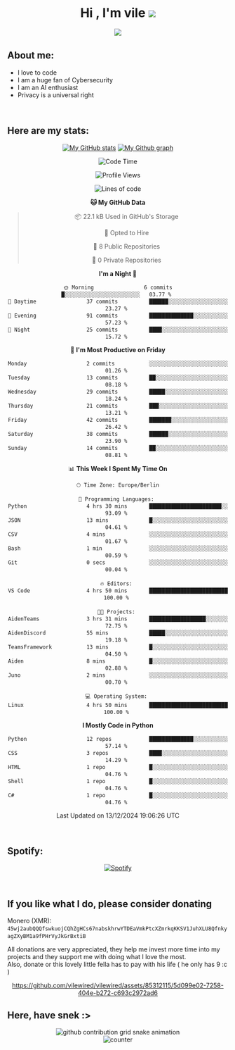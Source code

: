 <h1 align="center">Hi , I'm vile <img src="https://media.giphy.com/media/hvRJCLFzcasrR4ia7z/giphy.gif" width="35"></h1>
<p align="center">
  <a href="https://github.com/viledissociation"><img src="https://readme-typing-svg.demolab.com?font=Roboto+Mono&weight=300&size=28&duration=4000&pause=100&color=C109F7&center=true&vCenter=true&width=580&height=127&lines=I'm+a+programmer;I'm+an+AI+enthusiast;I'm+a+big+fan+of+Neural+Networks;I'm+interested+in+Computer+Science;I+love+Cybersecurity;By+the+way+I+use+Arch+%F0%9F%92%80"></a>
</p>

## About me:

- I love to code
- I am a huge fan of Cybersecurity
- I am an AI enthusiast
- Privacy is a universal right

<br>

## Here are my stats:

<div align="center">
    
 [![My GitHub stats](https://github-readme-stats.vercel.app/api?username=vilewired&count_private=true&show_icons=true&theme=radical)](https://github.com/vilewired)
 [![My Github graph](http://github-profile-summary-cards.vercel.app/api/cards/profile-details?username=vilewired&theme=radical)](https://github.com/vilewired)

<!--START_SECTION:waka-->
![Code Time](http://img.shields.io/badge/Code%20Time-366%20hrs%2033%20mins-blue)

![Profile Views](http://img.shields.io/badge/Profile%20Views-1-blue)

![Lines of code](https://img.shields.io/badge/From%20Hello%20World%20I%27ve%20Written-41.2%20thousand%20lines%20of%20code-blue)

**🐱 My GitHub Data** 

> 📦 22.1 kB Used in GitHub's Storage 
 > 
> 💼 Opted to Hire
 > 
> 📜 8 Public Repositories 
 > 
> 🔑 0 Private Repositories 
 > 
**I'm a Night 🦉** 

```text
🌞 Morning                6 commits           █░░░░░░░░░░░░░░░░░░░░░░░░   03.77 % 
🌆 Daytime                37 commits          ██████░░░░░░░░░░░░░░░░░░░   23.27 % 
🌃 Evening                91 commits          ██████████████░░░░░░░░░░░   57.23 % 
🌙 Night                  25 commits          ████░░░░░░░░░░░░░░░░░░░░░   15.72 % 
```
📅 **I'm Most Productive on Friday** 

```text
Monday                   2 commits           ░░░░░░░░░░░░░░░░░░░░░░░░░   01.26 % 
Tuesday                  13 commits          ██░░░░░░░░░░░░░░░░░░░░░░░   08.18 % 
Wednesday                29 commits          █████░░░░░░░░░░░░░░░░░░░░   18.24 % 
Thursday                 21 commits          ███░░░░░░░░░░░░░░░░░░░░░░   13.21 % 
Friday                   42 commits          ███████░░░░░░░░░░░░░░░░░░   26.42 % 
Saturday                 38 commits          ██████░░░░░░░░░░░░░░░░░░░   23.90 % 
Sunday                   14 commits          ██░░░░░░░░░░░░░░░░░░░░░░░   08.81 % 
```


📊 **This Week I Spent My Time On** 

```text
🕑︎ Time Zone: Europe/Berlin

💬 Programming Languages: 
Python                   4 hrs 30 mins       ███████████████████████░░   93.09 % 
JSON                     13 mins             █░░░░░░░░░░░░░░░░░░░░░░░░   04.61 % 
CSV                      4 mins              ░░░░░░░░░░░░░░░░░░░░░░░░░   01.67 % 
Bash                     1 min               ░░░░░░░░░░░░░░░░░░░░░░░░░   00.59 % 
Git                      0 secs              ░░░░░░░░░░░░░░░░░░░░░░░░░   00.04 % 

🔥 Editors: 
VS Code                  4 hrs 50 mins       █████████████████████████   100.00 % 

🐱‍💻 Projects: 
AidenTeams               3 hrs 31 mins       ██████████████████░░░░░░░   72.75 % 
AidenDiscord             55 mins             █████░░░░░░░░░░░░░░░░░░░░   19.18 % 
TeamsFramework           13 mins             █░░░░░░░░░░░░░░░░░░░░░░░░   04.50 % 
Aiden                    8 mins              █░░░░░░░░░░░░░░░░░░░░░░░░   02.88 % 
Juno                     2 mins              ░░░░░░░░░░░░░░░░░░░░░░░░░   00.70 % 

💻 Operating System: 
Linux                    4 hrs 50 mins       █████████████████████████   100.00 % 
```

**I Mostly Code in Python** 

```text
Python                   12 repos            ██████████████░░░░░░░░░░░   57.14 % 
CSS                      3 repos             ████░░░░░░░░░░░░░░░░░░░░░   14.29 % 
HTML                     1 repo              █░░░░░░░░░░░░░░░░░░░░░░░░   04.76 % 
Shell                    1 repo              █░░░░░░░░░░░░░░░░░░░░░░░░   04.76 % 
C#                       1 repo              █░░░░░░░░░░░░░░░░░░░░░░░░   04.76 % 
```




 Last Updated on 13/12/2024 19:06:26 UTC
<!--END_SECTION:waka-->
</div>
<br>

## Spotify:

<div align="center">

[![Spotify](https://whois-hoeless.vercel.app/api/spotify?background_color=0d1117&border_color=090d13)](https://open.spotify.com/user/heanchenhorst)
</div>

<br>

## If you like what I do, please consider donating

Monero (XMR): ```45wj2aubQQQfswkuojCQhZgHCs67nabskhrwYTDEaVmkPtcXZmrkqKKSV1JuhXLU8QfnkyagZXyBM1a9fPHrVyJkGrBxtiB```

All donations are very appreciated, they help me invest more time into my projects and they support me with doing what I love the most.  
Also, donate or this lovely little fella has to pay with his life (  he only has 9 :c  )

<div align="center">


https://github.com/vilewired/vilewired/assets/85312115/5d099e02-7258-404e-b272-c693c2972ad6


</div>

## Here, have snek :>
<div align="center">
<picture>
  <source media="(prefers-color-scheme: dark)" srcset="https://raw.githubusercontent.com/vilewired/vilewired/output/github-contribution-grid-snake-dark.svg">
  <source media="(prefers-color-scheme: light)" srcset="https://raw.githubusercontent.com/vilewired/vilewired/output/github-contribution-grid-snake.svg">
  <img alt="github contribution grid snake animation" src="https://raw.githubusercontent.com/vilewired/vilewired/output/github-contribution-grid-snake.svg">
</div>

<div align="center">
  <img src="https://moe-counter.glitch.me/get/@hoeless_count?theme=rule34" alt="counter" />
</div>
